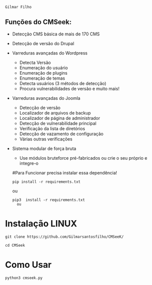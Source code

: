 ```Gilmar Filho```

## Funções do CMSeek:

- Detecção CMS básica de mais de 170 CMS
- Detecção de versão do Drupal
- Varreduras avançadas do Wordpress
  - Detecta Versão
  - Enumeração do usuário
  - Enumeração de plugins
  - Enumeração de temas
  - Detecta usuários (3 métodos de detecção)
  - Procura vulnerabilidades de versão e muito mais!
- Varreduras avançadas do Joomla
  - Detecção de versão
  - Localizador de arquivos de backup
  - Localizador de página de administrador
  - Detecção de vulnerabilidade principal
  - Verificação da lista de diretórios
  - Detecção de vazamento de configuração
  - Várias outras verificações
- Sistema modular de força bruta
  - Use módulos bruteforce pré-fabricados ou crie o seu próprio e integre-o
  
  #Para Funcionar precisa instalar essa dependência!
  
  ```
  pip install -r requirements.txt
  ```
  ou 
  
  ```
  pip3  install -r requirements.txt
    ou 
  ```

# Instalação LINUX 

```
git clone https://github.com/Gilmarsantosfilho/CMSeeK/

cd CMSeek
```

# Como Usar

```
python3 cmseek.py
```

